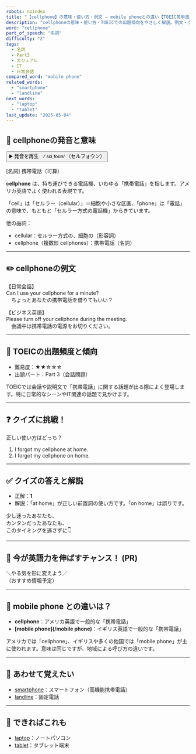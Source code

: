 ```yaml
---
robots: noindex
title: "【cellphone】の意味・使い方・例文 ― mobile phoneとの違い【TOEIC英単語】"
description: "cellphoneの意味・使い方・TOEICでの出題傾向をやさしく解説。例文・クイズ付きでmobile phoneとの違いもわかりやすく学べます。"
word: "cellphone"
part_of_speech: "名詞"
difficulty: "2"
tags:
  - 名詞
  - Part3
  - カジュアル
  - IT
  - 日常会話
compared_word: "mobile phone"
related_words:
  - "smartphone"
  - "landline"
next_words:
  - "laptop"
  - "tablet"
last_update: "2025-05-04"
---
```


## 🔰 cellphoneの発音と意味

<button class="play-audio" onclick="playTTS('cellphone')">
  <span class="play-audio-main">
    ▶️ 発音を再生　/ˈsɛlˌfoʊn/
  </span>
  <span class="play-audio-sub">
    （セルフォウン）
  </span>
</button>

[名詞] 携帯電話（可算）

**cellphone** は、持ち運びできる電話機、いわゆる「携帯電話」を指します。アメリカ英語でよく使われる表現です。

「cell」は「セルラー（cellular）」＝細胞や小さな区画、「phone」は「電話」の意味で、もともと「セルラー方式の電話機」からきています。

他の品詞：  
- cellular：セルラー方式の、細胞の（形容詞）
- cellphone（複数形 cellphones）：携帯電話（名詞）

---

## ✏️ cellphoneの例文

【日常会話】  
Can I use your cellphone for a minute?  
　ちょっとあなたの携帯電話を借りてもいい？

【ビジネス英語】  
Please turn off your cellphone during the meeting.  
　会議中は携帯電話の電源をお切りください。

---

## 🎯 TOEICの出題頻度と傾向

- 難易度：★★☆☆☆
- 出題パート：Part 3（会話問題）

TOEICでは会話や説明文で「携帯電話」に関する話題が出る際によく登場します。特に日常的なシーンやIT関連の話題で見かけます。

---

## ❓ クイズに挑戦！

正しい使い方はどっち？

1. I forgot my cellphone at home.  
2. I forgot my cellphone on home.

---

## ✅ クイズの答えと解説

- 正解：**1**
- 解説：「at home」が正しい前置詞の使い方です。「on home」は誤りです。

少し迷ったあなたも、  
カンタンだったあなたも、  
このタイミングを逃さずに👇️

---

## 🚀 今が英語力を伸ばすチャンス！ (PR)

<div class="info-center">
＼やる気を形に変えよう／<br>  
（おすすめ情報予定）
</div>

---

## 🤔  mobile phone との違いは？

- **cellphone**：アメリカ英語で一般的な「携帯電話」
- **[mobile phone](/mobile phone)**：イギリス英語で一般的な「携帯電話」

アメリカでは「cellphone」、イギリスや多くの他国では「mobile phone」が主に使われます。意味は同じですが、地域による呼び方の違いです。

---

## 🧩 あわせて覚えたい

- [smartphone](/smartphone)：スマートフォン（高機能携帯電話）
- [landline](/landline)：固定電話

---

## 📖 できればこれも

- [laptop](/laptop)：ノートパソコン
- [tablet](/tablet)：タブレット端末

<!-- cvid: aid09_bid12 -->
